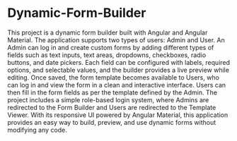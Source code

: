 # Dynamic-Form-Builder
This project is a dynamic form builder built with Angular and Angular Material. The application supports two types of users: Admin and User. An Admin can log in and create custom forms by adding different types of fields such as text inputs, text areas, dropdowns, checkboxes, radio buttons, and date pickers. Each field can be configured with labels, required options, and selectable values, and the builder provides a live preview while editing. Once saved, the form template becomes available to Users, who can log in and view the form in a clean and interactive interface. Users can then fill in the form fields as per the template defined by the Admin. The project includes a simple role-based login system, where Admins are redirected to the Form Builder and Users are redirected to the Template Viewer. With its responsive UI powered by Angular Material, this application provides an easy way to build, preview, and use dynamic forms without modifying any code.
